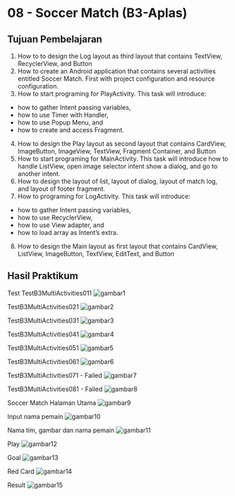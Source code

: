 # 08 - Soccer Match (B3-Aplas)

## Tujuan Pembelajaran

1. How to to design the Log layout as third layout that contains
TextView, RecyclerView, and Button
2. How to create an Android application that contains several activities entitled Soccer Match. First with project configuration and resource configuration.
3. How to start programing for PlayActivity. This task will introduce:
- how to gather Intent passing variables,
- how to use Timer with Handler,
- how to use Popup Menu, and
- how to create and access Fragment.
4. How to design the Play layout as second layout that contains
CardView, ImageButton, ImageView, TextView, Fragment Container, and Button
5. How to start programing for MainActivity. This task will introduce how to handle ListView, open image selector intent show a dialog, and go to another intent.
6. How to design the layout of list, layout of dialog, layout of
match log, and layout of footer fragment.
7. How to programing for LogActivity. This task will introduce:
- how to gather Intent passing variables,
- how to use RecyclerView,
- how to use View adapter, and
- how to load array as Intent’s extra.
8. How to design the Main layout as first layout that contains
CardView, ListView, ImageButton, TextView, EditText, and Button


## Hasil Praktikum

Test 
TestB3MultiActivities011
![gambar1](img/B3-011.JPG)

TestB3MultiActivities021
![gambar2](img/B3-021.JPG)

TestB3MultiActivities031
![gambar3](img/B3-031.JPG)

TestB3MultiActivities041
![gambar4](img/B3-041.JPG)

TestB3MultiActivities051
![gambar5](img/B3-051.JPG)

TestB3MultiActivities061
![gambar6](img/B3-061.JPG)

TestB3MultiActivities071 - Failed
![gambar7](img/B3-071.JPG)

TestB3MultiActivities081 - Failed
![gambar8](img/B3-0811.JPG)

Soccer Match
Halaman Utama
![gambar9](img/soccer.jpg)

Input nama pemain
![gambar10](img/input.jpg)

Nama tim, gambar dan nama pemain
![gambar11](img/soccer1.jpg)

Play
![gambar12](img/play.jpg)

Goal
![gambar13](img/goal2.jpg)

Red Card
![gambar14](img/red.jpg)

Result
![gambar15](img/result.jpg)